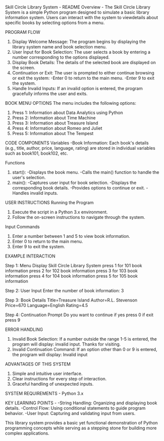 Skill Circle Library System - README
Overview - The Skill Circle Library System is a simple Python program designed to simulate a basic library information system.
Users can interact with the system to viewdetails about specific books by selecting options from a menu.

PROGRAM FLOW 
1. Display Welcome Message: The program begins by displaying the library system name and book selection menu.
2. User Input for Book Selection: The user selects a book by entering a number corresponding to the options displayed.
3. Display Book Details: The details of the selected book are displayed on the screen.
4. Continuation or Exit: The user is prompted to either continue browsing or exit the system:
-Enter 0 to return to the main menu.
-Enter 9 to exit the system.
5. Handle Invalid Inputs: If an invalid option is entered, the program gracefully informs the user and exits.

BOOK MENU OPTIONS
The menu includes the following options:

1. Press 1: Information about Data Analytics using Python
2. Press 2: Information about Time Machine
3. Press 3: Information about Treasure Island
4. Press 4: Information about Romeo and Juliet
5. Press 5: Information about The Tempest

CODE COMPONENTS
Variables
-Book Information: Each book's details (e.g., title, author, price, language, rating) are stored in individual variables such as book101, book102, etc.

Functions
1. start():
-Displays the book menu.
-Calls the main() function to handle the user's selection.
2. main():
-Captures user input for book selection.
-Displays the corresponding book details.
-Provides options to continue or exit.
-Handles invalid inputs.

USER INSTRUCTIONS
Running the Program
1. Execute the script in a Python 3.x environment.
2. Follow the on-screen instructions to navigate through the system.

Input Commands
1. Enter a number between 1 and 5 to view book information.
2. Enter 0 to return to the main menu.
3. Enter 9 to exit the system.

EXAMPLE INTERACTION

Step 1: Menu Display
Skill Circle Library System
press 1 for 101 book information
press 2 for 102 book information
press 3 for 103 book information
press 4 for 104 book information
press 5 for 105 book information

Step 2: User Input
Enter the number of book information: 3

Step 3: Book Details
Title=Treasure Island
Author=R.L. Stevenson
Price=670
Language=English
Rating=4.5

Step 4: Continuation Prompt
Do you want to continue 
if yes press 0 
if exit press 9

ERROR HANDLING
1. Invalid Book Selection:
If a number outside the range 1-5 is entered, the program will display:
invalid input. Thanks for visiting.
2. Invalid Continuation Command:
If an option other than 0 or 9 is entered, the program will display:
Invalid input

ADVANTAGES OF THIS SYSTEM
1. Simple and intuitive user interface.
2. Clear instructions for every step of interaction.
3. Graceful handling of unexpected inputs.

SYSTEM REQUIREMENTS -
Python 3.x

KEY LEARNING POINTS -
-String Handling: Organizing and displaying book details.
-Control Flow: Using conditional statements to guide program behavior.
-User Input: Capturing and validating input from users.

This library system provides a basic yet functional demonstration of Python programming concepts while serving as a stepping stone for building more complex applications.
























 
